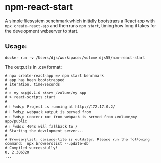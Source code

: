 # npm-react-start

A simple filesystem benchmark which initially bootstraps a React app with
`npx create-react-app` and then runs `npm start`, timing how long it takes
for the development webserver to start.

## Usage:

```
docker run -v /Users/djs/workspace:/volume djs55/npm-react-start
```

The output is in .csv format:
```
# npx create-react-app => npm start benchmark
# app has been bootstrapped
# iteration, time/seconds
#
# > my-app@0.1.0 start /volume/my-app
# > react-scripts start
#
# ℹ ｢wds｣: Project is running at http://172.17.0.2/
# ℹ ｢wds｣: webpack output is served from
# ℹ ｢wds｣: Content not from webpack is served from /volume/my-app/public
# ℹ ｢wds｣: 404s will fallback to /
# Starting the development server...
#
# Browserslist: caniuse-lite is outdated. Please run the following command: `npx browserslist --update-db`
# Compiled successfully!
0, 2.306320
...
```